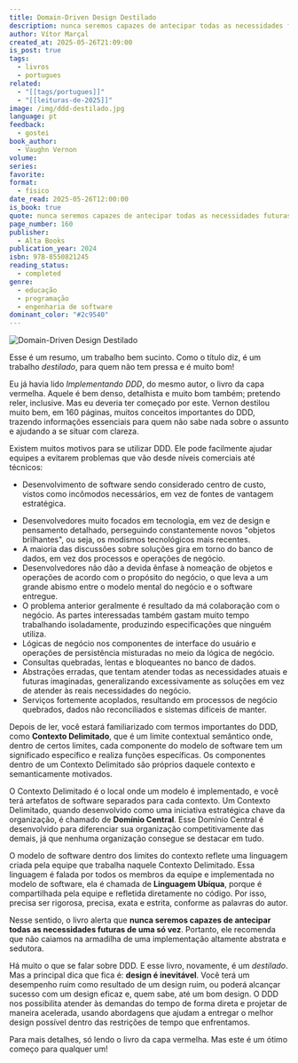 ```yaml
---
title: Domain-Driven Design Destilado
description: nunca seremos capazes de antecipar todas as necessidades futuras de uma só vez
author: Vítor Marçal
created_at: 2025-05-26T21:09:00
is_post: true
tags:
  - livros
  - portugues
related:
  - "[[tags/portugues]]"
  - "[[leituras-de-2025]]"
image: /img/ddd-destilado.jpg
language: pt
feedback:
  - gostei
book_author:
  - Vaughn Vernon
volume: 
series: 
favorite: 
format:
  - físico
date_read: 2025-05-26T12:00:00
is_book: true
quote: nunca seremos capazes de antecipar todas as necessidades futuras de uma só vez
page_number: 160
publisher:
  - Alta Books
publication_year: 2024
isbn: 978-8550821245
reading_status:
  - completed
genre:
  - educação
  - programação
  - engenharia de software
dominant_color: "#2c9540"
---
```


![Domain-Driven Design Destilado](img/ddd-destilado.jpg)


Esse é um resumo, um trabalho bem sucinto. Como o título diz, é um trabalho _destilado_, para quem não tem pressa e é muito bom!

Eu já havia lido _Implementando DDD_, do mesmo autor, o livro da capa vermelha. Aquele é bem denso, detalhista e muito bom também; pretendo reler, inclusive. Mas eu deveria ter começado por este. Vernon destilou muito bem, em 160 páginas, muitos conceitos importantes do DDD, trazendo informações essenciais para quem não sabe nada sobre o assunto e ajudando a se situar com clareza.

Existem muitos motivos para se utilizar DDD. Ele pode facilmente ajudar equipes a evitarem problemas que vão desde níveis comerciais até técnicos:

* Desenvolvimento de software sendo considerado centro de custo, vistos como incômodos necessários, em vez de fontes de vantagem estratégica.
- Desenvolvedores muito focados em tecnologia, em vez de design e pensamento detalhado, perseguindo constantemente novos "objetos brilhantes", ou seja, os modismos tecnológicos mais recentes.
- A maioria das discussões sobre soluções gira em torno do banco de dados, em vez dos processos e operações de negócio.
- Desenvolvedores não dão a devida ênfase à nomeação de objetos e operações de acordo com o propósito do negócio, o que leva a um grande abismo entre o modelo mental do negócio e o software entregue.
- O problema anterior geralmente é resultado da má colaboração com o negócio. As partes interessadas também gastam muito tempo trabalhando isoladamente, produzindo especificações que ninguém utiliza.
- Lógicas de negócio nos componentes de interface do usuário e operações de persistência misturadas no meio da lógica de negócio.
- Consultas quebradas, lentas e bloqueantes no banco de dados.
- Abstrações erradas, que tentam atender todas as necessidades atuais e futuras imaginadas, generalizando excessivamente as soluções em vez de atender às reais necessidades do negócio.
- Serviços fortemente acoplados, resultando em processos de negócio quebrados, dados não reconciliados e sistemas difíceis de manter.

Depois de ler, você estará familiarizado com termos importantes do DDD, como **Contexto Delimitado**, que é um limite contextual semântico onde, dentro de certos limites, cada componente do modelo de software tem um significado específico e realiza funções específicas. Os componentes dentro de um Contexto Delimitado são próprios daquele contexto e semanticamente motivados.

O Contexto Delimitado é o local onde um modelo é implementado, e você terá artefatos de software separados para cada contexto. Um Contexto Delimitado, quando desenvolvido como uma iniciativa estratégica chave da organização, é chamado de **Domínio Central**. Esse Domínio Central é desenvolvido para diferenciar sua organização competitivamente das demais, já que nenhuma organização consegue se destacar em tudo.

O modelo de software dentro dos limites do contexto reflete uma linguagem criada pela equipe que trabalha naquele Contexto Delimitado. Essa linguagem é falada por todos os membros da equipe e implementada no modelo de software, ela é chamada de **Linguagem Ubíqua**, porque é compartilhada pela equipe e refletida diretamente no código. Por isso, precisa ser rigorosa, precisa, exata e estrita, conforme as palavras do autor.

Nesse sentido, o livro alerta que **nunca seremos capazes de antecipar todas as necessidades futuras de uma só vez**. Portanto, ele recomenda que não caiamos na armadilha de uma implementação altamente abstrata e sedutora.

Há muito o que se falar sobre DDD. E esse livro, novamente, é um _destilado_. Mas a principal dica que fica é: **design é inevitável**. Você terá um desempenho ruim como resultado de um design ruim, ou poderá alcançar sucesso com um design eficaz  e, quem sabe, até um bom design. O DDD nos possibilita atender às demandas do tempo de forma direta e projetar de maneira acelerada, usando abordagens que ajudam a entregar o melhor design possível dentro das restrições de tempo que enfrentamos.

Para mais detalhes, só lendo o livro da capa vermelha. Mas este é um ótimo começo para qualquer um!